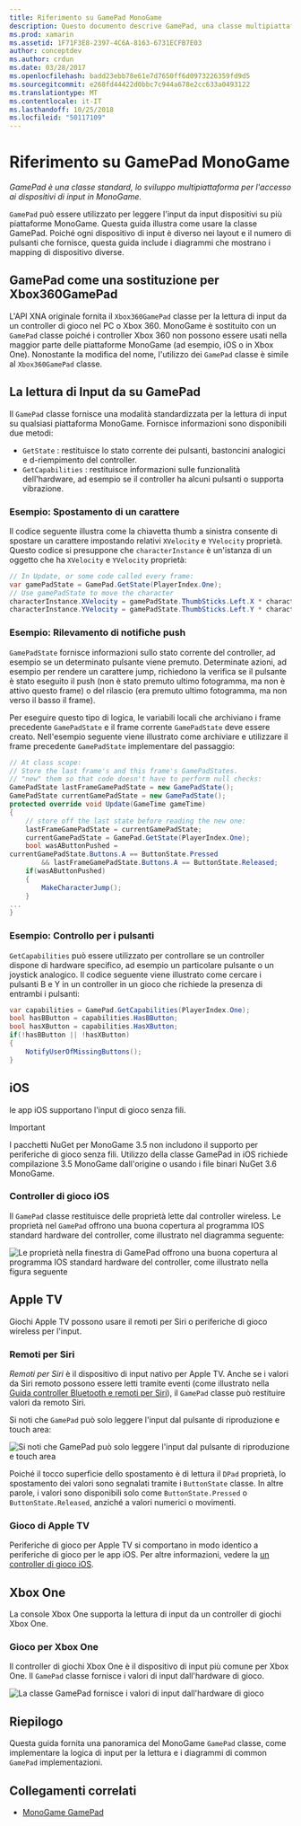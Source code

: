 ```yaml
---
title: Riferimento su GamePad MonoGame
description: Questo documento descrive GamePad, una classe multipiattaforma per l'accesso ai dispositivi di input in MonoGame. Questo viene illustrato come leggere il gamepad come input e fornisce il codice di esempio.
ms.prod: xamarin
ms.assetid: 1F71F3E8-2397-4C6A-8163-6731ECFB7E03
author: conceptdev
ms.author: crdun
ms.date: 03/28/2017
ms.openlocfilehash: badd23ebb78e61e7d7650ff6d0973226359fd9d5
ms.sourcegitcommit: e268fd44422d0bbc7c944a678e2cc633a0493122
ms.translationtype: MT
ms.contentlocale: it-IT
ms.lasthandoff: 10/25/2018
ms.locfileid: "50117109"
---
```

# <a name="monogame-gamepad-reference"></a>Riferimento su GamePad MonoGame

_GamePad è una classe standard, lo sviluppo multipiattaforma per l'accesso ai dispositivi di input in MonoGame._

`GamePad` può essere utilizzato per leggere l'input da input dispositivi su più piattaforme MonoGame. Questa guida illustra come usare la classe GamePad. Poiché ogni dispositivo di input è diverso nei layout e il numero di pulsanti che fornisce, questa guida include i diagrammi che mostrano i mapping di dispositivo diverse.

## <a name="gamepad-as-a-replacement-for-xbox360gamepad"></a>GamePad come una sostituzione per Xbox360GamePad

L'API XNA originale fornita il `Xbox360GamePad` classe per la lettura di input da un controller di gioco nel PC o Xbox 360. MonoGame è sostituito con un `GamePad` classe poiché i controller Xbox 360 non possono essere usati nella maggior parte delle piattaforme MonoGame (ad esempio, iOS o in Xbox One). Nonostante la modifica del nome, l'utilizzo dei `GamePad` classe è simile al `Xbox360GamePad` classe.

## <a name="reading-input-from-gamepad"></a>La lettura di Input da su GamePad

Il `GamePad` classe fornisce una modalità standardizzata per la lettura di input su qualsiasi piattaforma MonoGame. Fornisce informazioni sono disponibili due metodi:

- `GetState` : restituisce lo stato corrente dei pulsanti, bastoncini analogici e d-riempimento del controller.
- `GetCapabilities` : restituisce informazioni sulle funzionalità dell'hardware, ad esempio se il controller ha alcuni pulsanti o supporta vibrazione.

### <a name="example-moving-a-character"></a>Esempio: Spostamento di un carattere

Il codice seguente illustra come la chiavetta thumb a sinistra consente di spostare un carattere impostando relativi `XVelocity` e `YVelocity` proprietà. Questo codice si presuppone che `characterInstance` è un'istanza di un oggetto che ha `XVelocity` e `YVelocity` proprietà:

```csharp
// In Update, or some code called every frame:
var gamePadState = GamePad.GetState(PlayerIndex.One);
// Use gamePadState to move the character
characterInstance.XVelocity = gamePadState.ThumbSticks.Left.X * characterInstance.MaxSpeed;
characterInstance.YVelocity = gamePadState.ThumbSticks.Left.Y * characterInstance.MaxSpeed;
```

### <a name="example-detecting-pushes"></a>Esempio: Rilevamento di notifiche push

`GamePadState` fornisce informazioni sullo stato corrente del controller, ad esempio se un determinato pulsante viene premuto. Determinate azioni, ad esempio per rendere un carattere jump, richiedono la verifica se il pulsante è stato eseguito il push (non è stato premuto ultimo fotogramma, ma non è attivo questo frame) o del rilascio (era premuto ultimo fotogramma, ma non verso il basso il frame). 

Per eseguire questo tipo di logica, le variabili locali che archiviano i frame precedente `GamePadState` e il frame corrente `GamePadState` deve essere creato. Nell'esempio seguente viene illustrato come archiviare e utilizzare il frame precedente `GamePadState` implementare del passaggio:

```csharp
// At class scope:
// Store the last frame's and this frame's GamePadStates.
// "new" them so that code doesn't have to perform null checks:
GamePadState lastFrameGamePadState = new GamePadState();
GamePadState currentGamePadState = new GamePadState();
protected override void Update(GameTime gameTime)
{
    // store off the last state before reading the new one:
    lastFrameGamePadState = currentGamePadState;
    currentGamePadState = GamePad.GetState(PlayerIndex.One);
    bool wasAButtonPushed = 
currentGamePadState.Buttons.A == ButtonState.Pressed
        && lastFrameGamePadState.Buttons.A == ButtonState.Released;
    if(wasAButtonPushed)
    {
        MakeCharacterJump();
    }
...
}
```

### <a name="example-checking-for-buttons"></a>Esempio: Controllo per i pulsanti

`GetCapabilities` può essere utilizzato per controllare se un controller dispone di hardware specifico, ad esempio un particolare pulsante o un joystick analogico. Il codice seguente viene illustrato come cercare i pulsanti B e Y in un controller in un gioco che richiede la presenza di entrambi i pulsanti:

```csharp
var capabilities = GamePad.GetCapabilities(PlayerIndex.One);
bool hasBButton = capabilities.HasBButton;
bool hasXButton = capabilities.HasXButton;
if(!hasBButton || !hasXButton)
{
    NotifyUserOfMissingButtons();
}
```

## <a name="ios"></a>iOS

le app iOS supportano l'input di gioco senza fili.

> [!IMPORTANT]
> I pacchetti NuGet per MonoGame 3.5 non includono il supporto per periferiche di gioco senza fili. Utilizzo della classe GamePad in iOS richiede compilazione 3.5 MonoGame dall'origine o usando i file binari NuGet 3.6 MonoGame. 

### <a name="ios-game-controller"></a>Controller di gioco iOS

Il `GamePad` classe restituisce delle proprietà lette dal controller wireless. Le proprietà nel `GamePad` offrono una buona copertura al programma IOS standard hardware del controller, come illustrato nel diagramma seguente:

![](input-images/image1.png "Le proprietà nella finestra di GamePad offrono una buona copertura al programma IOS standard hardware del controller, come illustrato nella figura seguente")

## <a name="apple-tv"></a>Apple TV

Giochi Apple TV possono usare il remoti per Siri o periferiche di gioco wireless per l'input.

### <a name="siri-remote"></a>Remoti per Siri

*Remoti per Siri* è il dispositivo di input nativo per Apple TV. Anche se i valori da Siri remoto possono essere letti tramite eventi (come illustrato nella [Guida controller Bluetooth e remoti per Siri](~/ios/tvos/platform/remote-bluetooth.md)), il `GamePad` classe può restituire valori da remoto Siri.

Si noti che `GamePad` può solo leggere l'input dal pulsante di riproduzione e touch area: 

![](input-images/image2.png "Si noti che GamePad può solo leggere l'input dal pulsante di riproduzione e touch area")

Poiché il tocco superficie dello spostamento è di lettura il `DPad` proprietà, lo spostamento dei valori sono segnalati tramite i `ButtonState` classe. In altre parole, i valori sono disponibili solo come `ButtonState.Pressed` o `ButtonState.Released`, anziché a valori numerici o movimenti.

### <a name="apple-tv-game-controller"></a>Gioco di Apple TV

Periferiche di gioco per Apple TV si comportano in modo identico a periferiche di gioco per le app iOS. Per altre informazioni, vedere la [un controller di gioco iOS](#iOS_Game_Controller). 

## <a name="xbox-one"></a>Xbox One

La console Xbox One supporta la lettura di input da un controller di giochi Xbox One.

### <a name="xbox-one-game-controller"></a>Gioco per Xbox One

Il controller di giochi Xbox One è il dispositivo di input più comune per Xbox One. Il `GamePad` classe fornisce i valori di input dall'hardware di gioco.

![](input-images/image3.png "La classe GamePad fornisce i valori di input dall'hardware di gioco")

## <a name="summary"></a>Riepilogo

Questa guida fornita una panoramica del MonoGame `GamePad` classe, come implementare la logica di input per la lettura e i diagrammi di common `GamePad` implementazioni.

## <a name="related-links"></a>Collegamenti correlati

- [MonoGame GamePad](http://www.monogame.net/documentation/?page=T_Microsoft_Xna_Framework_Input_GamePad)
